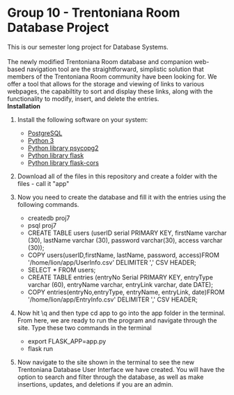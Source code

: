 # Group 10 - Trentoniana Room Database Project
This is our semester long project for Database Systems. <br>
<br/>The newly modified Trentoniana Room database and companion web-based navigation tool are the straightforward, simplistic solution that members of the Trentoniana Room community have been looking for.
We offer a tool that allows for the storage and viewing of links to various webpages, the capabiltity to sort and display these links, along with the functionality to modify, insert, and delete the entries.
<br/> **Installation**
1. Install the following software on your system:

    * [PostgreSQL](https://www.postgresql.org/download/)
    * [Python 3](https://www.python.org/downloads/)
    * [Python library psycopg2](https://www.psycopg.org/docs/install.html])
    * [Python library flask](https://flask.palletsprojects.com/en/1.1.x/installation/)
    * [Python library flask-cors](https://flask-cors.readthedocs.io/en/latest/)

2. Download all of the files in this repository and create a folder with the files - call it "app"
3. Now you need to create the database and fill it with the entries using the following commands.

    * createdb proj7
    * psql proj7
    * CREATE TABLE users (userID serial PRIMARY KEY, firstName varchar (30), lastName varchar (30), password varchar(30), access varchar (30));
    * COPY users(userID,firstName, lastName, password, access)FROM '/home/lion/app/UserInfo.csv' DELIMITER ',' CSV HEADER;
    * SELECT * FROM users;
    * CREATE TABLE entries (entryNo Serial PRIMARY KEY, entryType varchar (60), entryName varchar, entryLink varchar, date DATE);
    * COPY entries(entryNo,entryType, entryName, entryLink, date)FROM '/home/lion/app/EntryInfo.csv' DELIMITER ',' CSV HEADER;

4. Now hit \q and then type cd app to go into the app folder in the terminal. From here, we are ready to run the program and navigate through the site. Type these two commands in the terminal
    
    * export FLASK_APP=app.py
    * flask run 

5. Now navigate to the site shown in the terminal to see the new Trentoniana Database User Interface we have created. You will have the option to search and filter through the database, as well as make insertions, updates, and deletions if you are an admin. 
